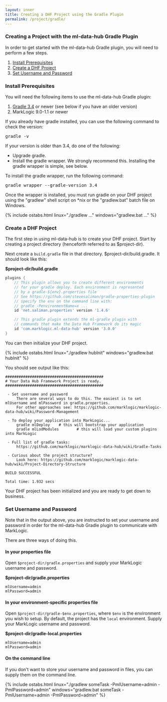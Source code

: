 ```yaml
---
layout: inner
title: Creating a DHF Project using the Gradle Plugin
permalink: /project/gradle/
---
```


### Creating a Project with the ml-data-hub Gradle Plugin
In order to get started with the ml-data-hub Gradle plugin, you will need to perform a few steps.

1. [Install Prerequisites](#install-prerequisites)
1. [Create a DHF Project](#create-a-dhf-project)
1. [Set Username and Password](#set-username-and-password)

### Install Prerequisites
You will need the following items to use the ml-data-hub Gradle plugin:
1. [Gradle 3.4](https://gradle.org/) or newer (see below if you have an older version)
1. MarkLogic 9.0-1.1 or newer

If you already have gradle installed, you can use the following command to check the version:

<pre class="cmdline">
gradle -v
</pre>

If your version is older than 3.4, do one of the following:

- Upgrade gradle.
- Install the gradle wrapper. We strongly recommend this. Installing the gradle wrapper is simple, see below.

To install the gradle wrapper, run the following command:

<pre class="cmdline">
gradle wrapper --gradle-version 3.4
</pre>

Once the wrapper is installed, you must run gradle on your DHF project using the "gradlew" shell script on *nix or the "gradlew.bat" batch file on Windows.

{% include ostabs.html linux="./gradlew ..." windows="gradlew.bat ..." %}

### Create a DHF Project
The first step in using ml-data-hub is to create your DHF project. Start by creating a project directory (henceforth referred to as $project-dir).

Next create a `build.gradle` file in that directory. $project-dir/build.gradle. It should look like this:

**$project-dir/build.gradle**
```groovy
plugins {
    // This plugin allows you to create different environments
    // for your gradle deploy. Each environment is represented
    // by a gradle-${env}.properties file
    // See https://github.com/stevesaliman/gradle-properties-plugin
    // specify the env on the command line with:
    // gradle -PenvironmentName=x ...
    id 'net.saliman.properties' version '1.4.6'

    // This gradle plugin extends the ml-gradle plugin with
    // commands that make the Data Hub Framework do its magic
    id 'com.marklogic.ml-data-hub' version '3.0.0'
}
```

You can then initialize your DHF project.

{% include ostabs.html linux="./gradlew hubInit" windows="gradlew.bat hubInit" %}

You should see output like this:

```
############################################
# Your Data Hub Framework Project is ready.
############################################

 - Set username and password
     There are several ways to do this. The easiest is to set mlUsername and mlPassword in gradle.properties.
     For other approaches see: https://github.com/marklogic/marklogic-data-hub/wiki/Password-Management

 - To deploy your application into MarkLogic...
     gradle mlDeploy    # this will bootstrap your application
     gradle mlLodModules        # this will load your custom plugins into MarkLogic

 - Full list of gradle tasks:
     https://github.com/marklogic/marklogic-data-hub/wiki/Gradle-Tasks

 - Curious about the project structure?
     Look here: https://github.com/marklogic/marklogic-data-hub/wiki/Project-Directory-Structure

BUILD SUCCESSFUL

Total time: 1.932 secs
```

Your DHF project has been initialized and you are ready to get down to business.

### Set Username and Password
Note that in the output above, you are instructed to set your username and password in order for the ml-data-hub Gradle plugin to communicate with MarkLogic.

There are three ways of doing this.

#### In your properties file
Open `$project-dir/gradle.properties` and supply your MarkLogic username and password.

**$project-dir/gradle.properties**
```properties
mlUsername=admin
mlPassword=admin
```

#### In your environment-specific properties file
Open `$project-dir/gradle-$env.properties`, where `$env` is the environment you wish to setup. By default, the project has the `local` environment. Supply your MarkLogic username and password.

**$project-dir/gradle-local.properties**
```properties
mlUsername=admin
mlPassword=admin
```

#### On the command line
If you don't want to store your username and password in files, you can supply them on the command line.

{% include ostabs.html linux="./gradlew someTask -PmlUsername=admin -PmlPassword=admin" windows="gradlew.bat someTask -PmlUsername=admin -PmlPassword=admin" %}
